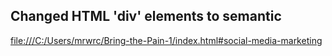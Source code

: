 ## Changed HTML 'div' elements to semantic


[file:///C:/Users/mrwrc/Bring-the-Pain-1/index.html#social-media-marketing](url)
